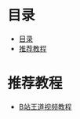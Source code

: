 # 目录
<!--ts-->
* [目录](#目录)
* [推荐教程](#推荐教程)

<!-- Added by: zwl, at: 2022年 2月15日 星期二 15时34分00秒 CST -->

<!--te-->
# 推荐教程

- [B站王道视频教程](https://www.bilibili.com/video/BV1YE411D7nH?from=search&seid=3708070542596072014&spm_id_from=333.337.0.0) 
